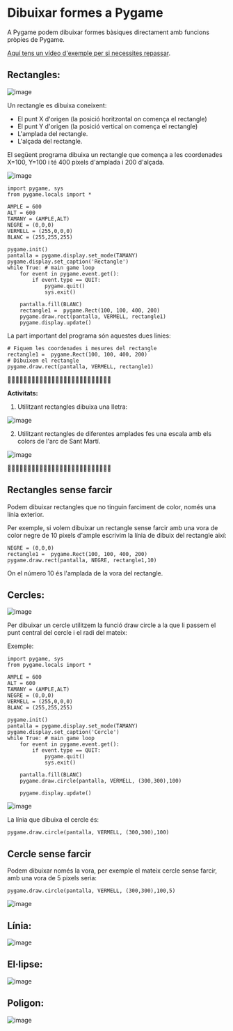 # Dibuixar formes a Pygame

A Pygame podem dibuixar formes bàsiques directament amb funcions pròpies de Pygame.

[Aquí tens un vídeo d'exemple per si necessites repassar](https://www.youtube.com/watch?v=_nNVOMkSWaY).

## Rectangles:

![image](https://github.com/XaSaFa/IntroduccioProgramacio/assets/110727546/81cb0f1b-9909-4982-a835-0ccdb8107cb0)

Un rectangle es dibuixa coneixent:

- El punt X d'origen (la posició horitzontal on comença el rectangle)
- El punt Y d'origen (la posició vertical on comença el rectangle)
- L'amplada del rectangle.
- L'alçada del rectangle.

El següent programa dibuixa un rectangle que comença a les coordenades X=100, Y=100 i té 400 pixels d'amplada i 200 d'alçada. 

![image](https://github.com/XaSaFa/IntroduccioProgramacio/assets/110727546/14c1950e-556f-4163-aabb-691621de407d)

```
import pygame, sys
from pygame.locals import *

AMPLE = 600
ALT = 600
TAMANY = (AMPLE,ALT)
NEGRE = (0,0,0)
VERMELL = (255,0,0,0)
BLANC = (255,255,255)

pygame.init()
pantalla = pygame.display.set_mode(TAMANY)
pygame.display.set_caption('Rectangle')
while True: # main game loop
    for event in pygame.event.get():
        if event.type == QUIT:
            pygame.quit()
            sys.exit()

    pantalla.fill(BLANC)
    rectangle1 =  pygame.Rect(100, 100, 400, 200)
    pygame.draw.rect(pantalla, VERMELL, rectangle1)
    pygame.display.update()
```

La part important del programa són aquestes dues línies:

```
# Fiquem les coordenades i mesures del rectangle
rectangle1 =  pygame.Rect(100, 100, 400, 200)
# Dibuixem el rectangle
pygame.draw.rect(pantalla, VERMELL, rectangle1)
```

🔎🔎🔎🔎🔎🔎🔎🔎🔎🔎🔎🔎🔎🔎🔎🔎🔎🔎🔎🔎🔎🔎🔎🔎🔎🔎

**Activitats:**

1. Utilitzant rectangles dibuixa una lletra:

![image](https://github.com/XaSaFa/IntroduccioProgramacio/assets/110727546/806c2892-6f48-47f5-b1ec-3118436ed441)

2. Utilitzant rectangles de diferentes amplades fes una escala amb els colors de l'arc de Sant Martí.

![image](https://github.com/XaSaFa/IntroduccioProgramacio/assets/110727546/d81d4c4c-a849-4714-8444-9c49475609d5)

🔎🔎🔎🔎🔎🔎🔎🔎🔎🔎🔎🔎🔎🔎🔎🔎🔎🔎🔎🔎🔎🔎🔎🔎🔎🔎

## Rectangles sense farcir

Podem dibuixar rectangles que no tinguin farciment de color, només una línia exterior.

Per exemple, si volem dibuixar un rectangle sense farcir amb una vora de color negre de 10 pixels d'ample escrivim la línia de dibuix del rectangle així:

```
NEGRE = (0,0,0)
rectangle1 =  pygame.Rect(100, 100, 400, 200)
pygame.draw.rect(pantalla, NEGRE, rectangle1,10)
```

On el número 10 és l'amplada de la vora del rectangle.

## Cercles:

![image](https://github.com/XaSaFa/IntroduccioProgramacio/assets/110727546/548d62fa-2568-4961-ab49-844456b8037e)

Per dibuixar un cercle utilitzem la funció draw circle a la que li passem el punt central del cercle i el radi del mateix:

Exemple:

```
import pygame, sys
from pygame.locals import *

AMPLE = 600
ALT = 600
TAMANY = (AMPLE,ALT)
NEGRE = (0,0,0)
VERMELL = (255,0,0,0)
BLANC = (255,255,255)

pygame.init()
pantalla = pygame.display.set_mode(TAMANY)
pygame.display.set_caption('Cercle')
while True: # main game loop
    for event in pygame.event.get():
        if event.type == QUIT:
            pygame.quit()
            sys.exit()

    pantalla.fill(BLANC)
    pygame.draw.circle(pantalla, VERMELL, (300,300),100)

    pygame.display.update()
```

![image](https://github.com/XaSaFa/IntroduccioProgramacio/assets/110727546/5d9ebb7e-9fb7-437b-8d2c-06333cfe688c)


La línia que dibuixa el cercle és:

```
pygame.draw.circle(pantalla, VERMELL, (300,300),100)
```

## Cercle sense farcir

Podem dibuixar només la vora, per exemple el mateix cercle sense farcir, amb una vora de 5 pixels seria:

```
pygame.draw.circle(pantalla, VERMELL, (300,300),100,5)
```

![image](https://github.com/XaSaFa/IntroduccioProgramacio/assets/110727546/ce9977ab-a4cd-4056-8bb9-678587ccf00b)

## Línia:

![image](https://github.com/XaSaFa/IntroduccioProgramacio/assets/110727546/192bd0e7-6744-461d-8e92-006baced5f86)

## El·lipse:

![image](https://github.com/XaSaFa/IntroduccioProgramacio/assets/110727546/8aed95a4-d5ea-4f8b-8906-0dd65e2d7c5d)

## Poligon:

![image](https://github.com/XaSaFa/IntroduccioProgramacio/assets/110727546/d16dbdbc-a666-42c3-80a4-767e8b8f38b4)

